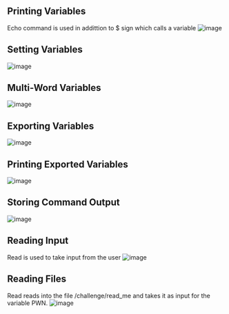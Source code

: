 ## Printing Variables
Echo command is used in addittion to $ sign which calls a variable
![image](https://github.com/user-attachments/assets/171ad83e-3007-4467-8899-418f6ce2bb82)

## Setting Variables
![image](https://github.com/user-attachments/assets/97b6ea1e-720c-4dfd-b9ce-5aa856c27813)

## Multi-Word Variables
![image](https://github.com/user-attachments/assets/1cc6fb84-409c-45e4-ae2b-da90bdf31d0c)

## Exporting Variables
![image](https://github.com/user-attachments/assets/f3a1e6d4-bca6-46ba-87ac-6f00c8194f19)

## Printing Exported Variables
![image](https://github.com/user-attachments/assets/9fd554a2-6dce-4c65-827a-f1631f80fa8b)

## Storing Command Output
![image](https://github.com/user-attachments/assets/56d57399-8176-4fdd-827e-8f3c8280e6dd)

## Reading Input
Read is used to take input from the user
![image](https://github.com/user-attachments/assets/17ca7fea-6ceb-4574-ab03-ced6c1a5350b)

## Reading Files
Read reads into the file /challenge/read_me and takes it as input for the variable PWN.
![image](https://github.com/user-attachments/assets/ce3222c2-c6a7-4421-8654-6889744201e9)

